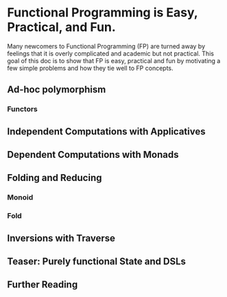 # Functional Programming is Easy, Practical, and Fun.

Many newcomers to Functional Programming (FP) are turned away by feelings that it is overly complicated and academic but not practical. 
This goal of this doc is to show that FP is easy, practical and fun by 
motivating a few simple problems and how they tie well to FP concepts.


## Ad-hoc polymorphism

### Functors

## Independent Computations with Applicatives

## Dependent Computations with Monads

## Folding and Reducing

### Monoid

### Fold

## Inversions with Traverse

## Teaser: Purely functional State and DSLs

## Further Reading
